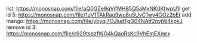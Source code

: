 list: https://monosnap.com/file/aQ0GZe9qVifMH85Q5aMxNK0KtwpU1l
get id 5: https://monosnap.com/file/1uV1TAkRau9wu8u5UvC1wy4GOz2bEt
add mango: https://monosnap.com/file/ybyqi7OJludTgG04NAtf2nvjW4kpkJ
remove id 3: https://monosnap.com/file/c929tsbzfWO4kQaoRsKc9VhEmEXmrx
